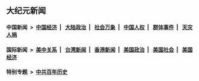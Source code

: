 ## 大纪元新闻

#### 中国新闻 &nbsp;>&nbsp; [中国经济](indexes/ncid283/README.md?04100445) &nbsp;| &nbsp; [大陆政治](indexes/ncid277/README.md?04100445) &nbsp;| &nbsp; [社会万象](indexes/ncid282/README.md?04100445) &nbsp;| &nbsp; [中国人权](indexes/ncid278/README.md?04100445) &nbsp;| &nbsp; [群体事件](indexes/ncid279/README.md?04100445) &nbsp;| &nbsp; [天灾人祸](indexes/ncid280/README.md?04100445)

#### 国际新闻 &nbsp;>&nbsp; [美中关系](indexes/nf1412576/README.md?04100445) &nbsp;| &nbsp; [台湾新闻](indexes/ncid1349361/README.md?04100445) &nbsp;| &nbsp; [香港新闻](indexes/ncid1349362/README.md?04100445) &nbsp;| &nbsp; [美国政治](indexes/ncid1078159/README.md?04100445) &nbsp;| &nbsp; [美国社会](indexes/ncid1078160/README.md?04100445) &nbsp;| &nbsp; [美国经济](indexes/ncid1078158/README.md?04100445)

#### 特别专题 &nbsp;>&nbsp; [中共百年历史](https://github.com/epoch-news/epoch-special/blob/master/README.md?04100445)  
